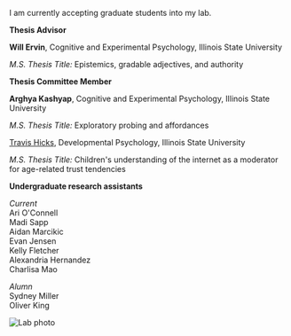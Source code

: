 I am currently accepting graduate students into my lab. 


**Thesis Advisor**

**Will Ervin**, Cognitive and Experimental Psychology, Illinois State University

_M.S. Thesis Title:_ Epistemics, gradable adjectives, and authority


**Thesis Committee Member**

**Arghya Kashyap**, Cognitive and Experimental Psychology, Illinois State University


_M.S. Thesis Title:_ Exploratory probing and affordances<br>




[Travis Hicks](https://www.linkedin.com/in/travis-hicks-692519123/), Developmental Psychology, Illinois State University


_M.S. Thesis Title:_ Children's understanding of the internet as a moderator for age-related trust tendencies




**Undergraduate research assistants**

_Current_<br>
Ari O'Connell<br>
Madi Sapp<br>
Aidan Marcikic<br>
Evan Jensen<br>
Kelly Fletcher<br>
Alexandria Hernandez<br>
Charlisa Mao<br>



_Alumn_<br>
Sydney Miller<br>
Oliver King<br>


![Lab photo](assets/PXL_20241004_160851511.MP.jpg "From left to right")


